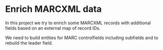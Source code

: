 # Enrich MARCXML data

In this project we try to enrich some MARCXML records with additional fields based on 
an external map of record IDs.

We need to build entities for MARC controlfields including subfields and to rebuild 
the leader field.
